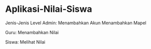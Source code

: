 # Aplikasi-Nilai-Siswa
Jenis-Jenis Level
Admin:
Menambahkan Akun
Menambahkan Mapel

Guru:
Menambahkan Nilai

Siswa:
Melihat Nilai
